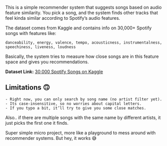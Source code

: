 This is a simple recommender system that suggests songs based on audio feature similarity. You pick a song, and the system finds other tracks that feel kinda similar according to Spotify’s audio features.

The dataset comes from Kaggle and contains info on 30,000+ Spotify songs with features like:

    danceability, energy, valence, tempo, acousticness, instrumentalness, speechiness, liveness, loudness

Basically, the system tries to measure how close songs are in this feature space and gives you recommendations.

**Dataset Link:** [30,000 Spotify Songs on Kaggle](https://www.kaggle.com/datasets/joebeachcapital/30000-spotify-songs?select=spotify_songs.csv)

## Limitations 🙃

    - Right now, you can only search by song name (no artist filter yet).
    - Its case-insensitive, so no worries about capital letters.
    - If you typo a bit, it’ll try to give you some close matches.

Also.. if there are multiple songs with the same name by different artists, it just picks the first one it finds.

Super simple micro project, more like a playground to mess around with recommender systems. But hey, it works 😅
